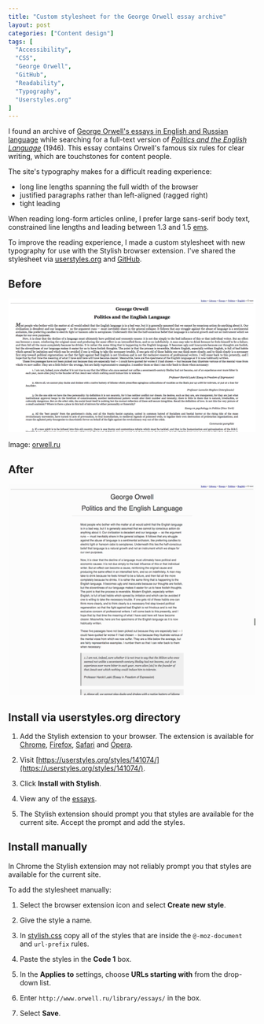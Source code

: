 ```yaml
---
title: "Custom stylesheet for the George Orwell essay archive"
layout: post
categories: ["Content design"]
tags: [
  "Accessibility",
  "CSS",
  "George Orwell",
  "GitHub",
  "Readability",
  "Typography",
  "Userstyles.org"
]
---
```


I found an archive of [George Orwell's essays in English and Russian language](http://www.orwell.ru/library/essays) while searching for a full-text version of _[Politics and the English Language](http://www.orwell.ru/library/essays/politics/english/e_polit)_ (1946). This essay contains Orwell's famous six rules for clear writing, which are touchstones for content people.

The site's typography makes for a difficult reading experience:

- long line lengths spanning the full width of the browser
- justified paragraphs rather than left-aligned (ragged right)
- tight leading

When reading long-form articles online, I prefer large sans-serif body text, constrained line lengths and leading between 1.3 and 1.5 [ems](https://en.wikipedia.org/wiki/Em_(typography)).

To improve the reading experience, I made a custom stylesheet with new typography for use with the Stylish browser extension. I've shared the stylesheet via [userstyles.org](https://userstyles.org/styles/141074/modern-typography-for-george-orwell-s-essays) and [GitHub](https://github.com/gavinwray/stylish-orwell).

## Before

![Politics and the English Language - before custom styles](/assets/2017/04/orwell-before-min.png)

Image: [orwell.ru](http://www.orwell.ru/library/essays/politics/english/e_polit)

## After

![Politics and the English Language - after custom styles](/assets/2017/04/orwell-after-min.png)

## Install via userstyles.org directory

1. Add the Stylish extension to your browser. The extension is available for [Chrome](https://chrome.google.com/webstore/detail/stylish-custom-themes-for/fjnbnpbmkenffdnngjfgmeleoegfcffe?hl=en), [Firefox](https://addons.mozilla.org/en-GB/firefox/addon/stylish/), [Safari](https://safari-extensions.apple.com/details/?id=com.sobolev.stylish-5555L95H45) and [Opera](https://addons.opera.com/en-gb/extensions/details/stylish/).

2. Visit [https://userstyles.org/styles/141074/](https://userstyles.org/styles/141074/).

3. Click **Install with Stylish**.

4. View any of the [essays](http://www.orwell.ru/library/essays/).

5. The Stylish extension should prompt you that styles are available for the current site. Accept the prompt and add the styles.

## Install manually

In Chrome the Stylish extension may not reliably prompt you that styles are available for the current site. 

To add the stylesheet manually:

1. Select the browser extension icon and select **Create new style**.

2. Give the style a name.

3. In [stylish.css](https://github.com/gavinwray/stylish-orwell/blob/master/stylish.css) copy all of the styles that are inside the `@-moz-document` and `url-prefix` rules.

4. Paste the styles in the **Code 1** box.

5. In the **Applies to** settings, choose **URLs starting with** from the drop-down list.

6. Enter `http://www.orwell.ru/library/essays/` in the box.

7. Select **Save**.
